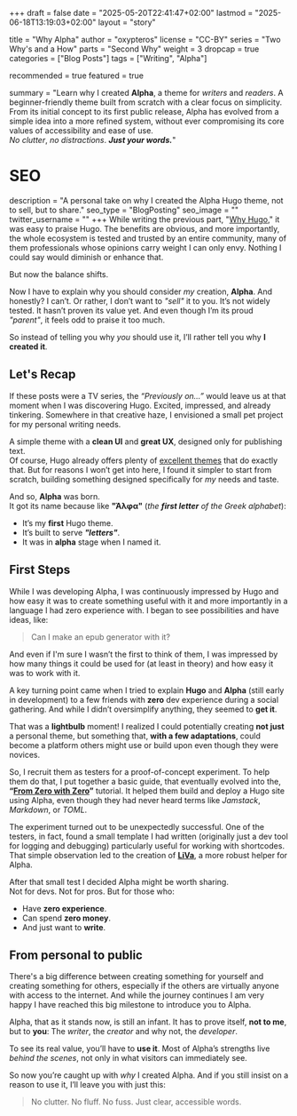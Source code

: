 +++
draft = false
date = "2025-05-20T22:41:47+02:00"
lastmod = "2025-06-18T13:19:03+02:00"
layout = "story"

title = "Why Alpha"
author = "oxypteros"
license = "CC-BY"
series = "Two Why's and a How"
  parts = "Second Why"
  weight = 3
dropcap = true
categories = ["Blog Posts"]
tags = ["Writing", "Alpha"]

recommended = true
featured = true

summary = "Learn why I created **Alpha**, a theme for *writers* and *readers*. A beginner-friendly theme built from scratch with a clear focus on simplicity. From its initial concept to its first public release, Alpha has evolved from a simple idea into a more refined system, without ever compromising its core values of accessibility and ease of use.<br> *No clutter*, *no distractions*. ***Just your words.***"

# SEO
description = "A personal take on why I created the Alpha Hugo theme, not to sell, but to share."
seo_type = "BlogPosting"
seo_image = ""
twitter_username = ""
+++
While writing the previous part, "[Why Hugo](/blog/why-hugo/)," it was easy to praise Hugo. The benefits are obvious, and more importantly, the whole ecosystem is tested and trusted by an entire community, many of them professionals whose opinions carry weight I can only envy. Nothing I could say would diminish or enhance that.

But now the balance shifts.

Now I have to explain why you should consider *my* creation, **Alpha**. And honestly? I can’t. Or rather, I don’t want to *"sell"* it to you. It’s not widely tested. It hasn’t proven its value yet. And even though I’m its proud *"parent"*, it feels odd to praise it too much.

So instead of telling you why *you* should use it, I’ll rather tell you why **I created it**.

## Let's Recap

If these posts were a TV series, the *“Previously on…”* would leave us at that moment when I was discovering Hugo. Excited, impressed, and already tinkering. Somewhere in that creative haze, I envisioned a small pet project for my personal writing needs.

A simple theme with a **clean UI** and **great UX**, designed only for publishing text.  
Of course, Hugo already offers plenty of [excellent themes](https://themes.gohugo.io/) that do exactly that. But for reasons I won’t get into here, I found it simpler to start from scratch, building something designed specifically for *my* needs and taste.

And so, **Alpha** was born.  
It got its name because like **"Άλφα"** (*the **first letter** of the Greek alphabet*):
- It’s my **first** Hugo theme.  
- It’s built to serve ***"letters"***.
- It was in **alpha** stage when I named it.  

## First Steps

While I was developing Alpha, I was continuously impressed by Hugo and how easy it was to create something useful with it and more importantly in a language I had zero experience with. I began to see possibilities and have ideas, like: 

> Can I make an epub generator with it? 

And even if I'm sure I wasn’t the first to think of them, I was impressed by how many things it could be used for (at least in theory) and how easy it was to work with it.

A key turning point came when I tried to explain **Hugo** and **Alpha** (still early in development) to a few friends with **zero** dev experience during a social gathering. And while I didn’t oversimplify anything, they seemed to **get it**.

That was a **lightbulb** moment! I realized I could potentially creating **not just** a personal theme, but something that, **with a few adaptations**, could become a platform others might use or build upon even though they were novices.

So, I recruit them as testers for a proof-of-concept experiment. To help them do that, I put together a basic guide, that eventually evolved into the, **“[From Zero with Zero](https://alpha.oxypteros.com/get-started/)”** tutorial. It helped them build and deploy a Hugo site using Alpha, even though they had never heard terms like *Jamstack*, *Markdown*, or *TOML*.  

The experiment turned out to be unexpectedly successful. One of the testers, in fact, found a small template I had written (originally just a dev tool for logging and debugging) particularly useful for working with shortcodes. That simple observation led to the creation of **[LiVa](https://alpha.oxypteros.com/docs/liva/)**, a more robust helper for Alpha.


After that small test I decided Alpha might be worth sharing.  
Not for devs. Not for pros. But for those who:
- Have **zero experience**.  
- Can spend **zero money**.  
- And just want to **write**.

## From personal to public

There's a big difference between creating something for yourself and creating something for others, especially if the others are virtually anyone with access to the internet. And while the journey continues I am very happy I have reached this big milestone to introduce you to Alpha.

Alpha, that as it stands now, is still an infant. It has to prove itself, **not to me**, but to **you**:  The *writer*, the *creator* and why not, the *developer*.

To see its real value, you’ll have to **use it**. Most of Alpha’s strengths live *behind the scenes*, not only in what visitors can immediately see.

So now you’re caught up with *why* I created Alpha. And if you still insist on a reason to use it, I’ll leave you with just this:

> No clutter. No fluff. No fuss.  Just clear, accessible words.


